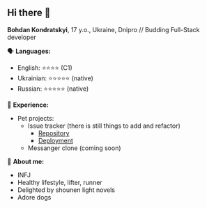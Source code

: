 ## Hi there 👋

**Bohdan Kondratskyi**, 17 y.o., Ukraine, Dnipro //
Budding Full-Stack developer

🗣️ **Languages:**
- English: ⭐⭐⭐⭐ (C1)
- Ukrainian: ⭐⭐⭐⭐⭐ (native)
- Russian: ⭐⭐⭐⭐⭐ (native)

📝 **Experience:**
- Pet projects:
   - Issue tracker (there is still things to add and refactor)
      - [Repository](https://github.com/cementix/issue-tracker)
      - [Deployment](https://issue-tracker-rose-psi.vercel.app/)
   - Messanger clone (coming soon)

🙋 **About me:**
- INFJ
- Healthy lifestyle, lifter, runner
- Delighted by shounen light novels
- Adore dogs
